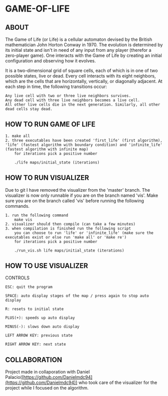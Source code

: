 # GAME-OF-LIFE

## ABOUT

The Game of Life (or Life) is a cellular automaton devised by the British mathematician John Horton Conway in 1970. The evolution is determined by its initial state and isn't in need of any input from any player (therefor a zero-player game). One interacts with the Game of Life by creating an initial configuration and observing how it evolves.

It is a two-dimensional grid of square cells, each of which is in one of two
possible states, live or dead. Every cell interacts with its eight
neighbors, which are the cells that are horizontally, vertically, or
diagonally adjacent. At each step in time, the following transitions
occur:

	Any live cell with two or three live neighbors survives.
	Any dead cell with three live neighbors becomes a live cell.
	All other live cells die in the next generation. Similarly, all other dead cells stay dead.

## HOW TO RUN GAME OF LIFE

	1. make all
	2. three executables have been created 'first_life' (first algorithm), 'life' (fastest algorithm with boundary condition) and 'infinite_life' (fastest algorithm with infinite map)
		for iterations pick a positive number

		./life maps/initial_state (iterations)


## HOW TO RUN VISUALIZER

Due to git I have removed the visualizer from the 'master' branch. The visualizer is now only runnable if you are on the branch named 'vis'. Make sure you are on the branch called 'vis' before running the following commands.

	1. run the following command
		make vis
	2. visualizer should then compile (can take a few minutes)
	3. when compilation is finished run the following script
		you can choose to run 'life' or 'infinite_life' (make sure the executables exist or else run 'make all' or 'make re')
		for iterations pick a positive number

		./run_vis.sh life maps/initial_state (iterations)

## HOW TO USE VISUALIZER

CONTROLS

	ESC: quit the program

	SPACE: auto display stages of the map / press again to stop auto display

	R: resets to initial state

	PLUS(+): speeds up auto display

	MINUS(-): slows down auto display

	LEFT ARROW KEY: previous state

	RIGHT ARROW KEY: next state

## COLLABORATION

Project made in collaporation with Daniel Palacio([https://github.com/Danielmdc94](https://github.com/Danielmdc94)) who took care of the visualizer for the project while I focused on the algorithm.
